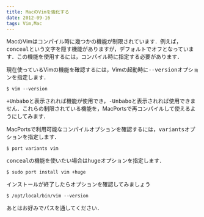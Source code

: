 ```yaml
---
title: MacのVimを強化する
date: 2012-09-16
tags: Vim,Mac
---
```


MacのVimはコンパイル時に幾つかの機能が制限されています．例えば，<span style="font-family:monospace">conceal</span>という文字を隠す機能がありますが，デフォルトでオフとなっています．この機能を使用するには，コンパイル時に指定する必要があります．

現在使っているVimの機能を確認するには，Vimの起動時に<span style="font-family:monospace">--version</span>オプションを指定します．

```
$ vim --version
```

<span style="font-family:monospace">+Unbabo</span>と表示されれば機能が使用でき，<span style="font-family:monospace">-Unbabo</span>と表示されれば使用できません．これらの制限されている機能を，MacPortsで再コンパイルして使えるようにしてみます．

MacPortsで利用可能なコンパイルオプションを確認するには，<span style="font-family:monospace">variants</span>オプションを指定します．

```
$ port variants vim
```

<span style="font-family:monospace">conceal</span>の機能を使いたい場合は<span style="font-family:monospace">huge</span>オプションを指定します．

```
$ sudo port install vim +huge
```

インストールが終了したらオプションを確認してみましょう

```
$ /opt/local/bin/vim --version
```

あとはお好みでパスを通してください．

